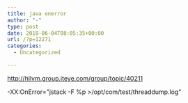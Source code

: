 ```yaml
---
title: java onerror
author: "-"
type: post
date: 2018-06-04T08:05:35+00:00
url: /?p=12271
categories:
  - Uncategorized

---
```

http://hllvm.group.iteye.com/group/topic/40211

-XX:OnError="jstack -F %p >/opt/com/test/threaddump.log"
